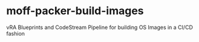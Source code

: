 # moff-packer-build-images
vRA Blueprints and CodeStream Pipeline for building OS Images in a CI/CD fashion
